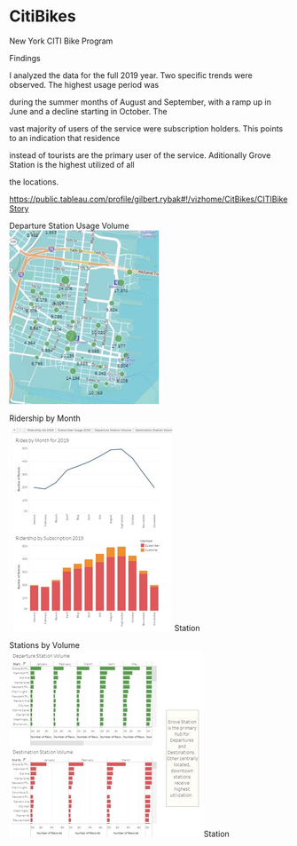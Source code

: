 # CitiBikes
New York CITI Bike Program


Findings

I analyzed the data for the full 2019 year.  Two specific trends were observed.  The highest usage period was 

during the summer months of August and September, with a ramp up in June and a decline starting in October.  The 

vast majority of users of the service were subscription holders. This points to an indication that residence 

instead of tourists are the primary user of the service. Aditionally Grove Station is the highest utilized of all 

the locations. 

https://public.tableau.com/profile/gilbert.rybak#!/vizhome/CitBikes/CITIBikeStory


Departure Station Usage Volume<br>
![Alt text](https://github.com/grybk1/CitiBikes/blob/master/Capture2_75.JPG  "Departure Station Volumne Map 2019") 


Ridership by Month<br>
![Alt text](https://github.com/grybk1/CitiBikes/blob/master/Ridership_Small.jpg "Ridership by Month 2019") Station

Stations by Volume<br>
![Alt text](https://github.com/grybk1/CitiBikes/blob/master/StationVolume_small.jpg "Stations by Volume 2019") Station
